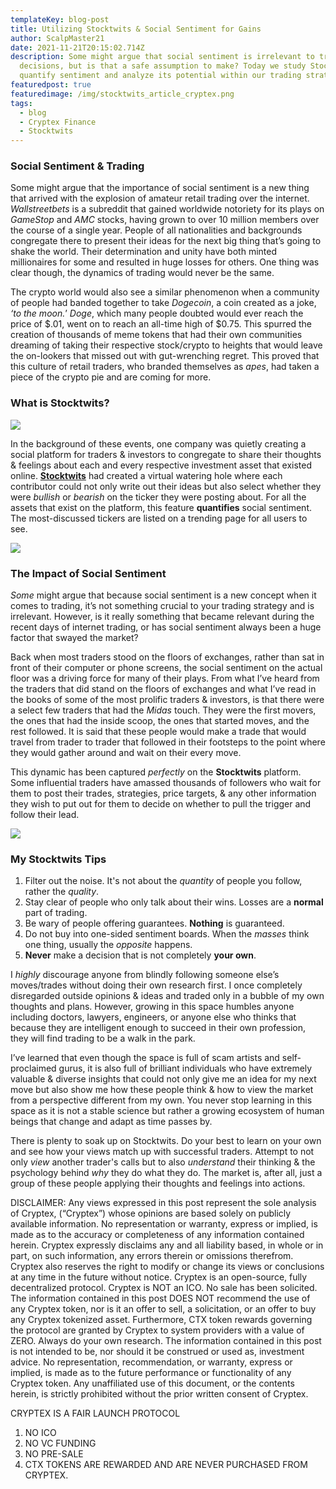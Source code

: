 ```yaml
---
templateKey: blog-post
title: Utilizing Stocktwits & Social Sentiment for Gains
author: ScalpMaster21
date: 2021-11-21T20:15:02.714Z
description: Some might argue that social sentiment is irrelevant to trading
  decisions, but is that a safe assumption to make? Today we study Stocktwits to
  quantify sentiment and analyze its potential within our trading strategy.
featuredpost: true
featuredimage: /img/stocktwits_article_cryptex.png
tags:
  - blog
  - Cryptex Finance
  - Stocktwits
---
```

### Social Sentiment & Trading

Some might argue that the importance of social sentiment is a new thing that arrived with the explosion of amateur retail trading over the internet. *Wallstreetbets* is a subreddit that gained worldwide notoriety for its plays on *GameStop* and *AMC* stocks, having grown to over 10 million members over the course of a single year. People of all nationalities and backgrounds congregate there to present their ideas for the next big thing that’s going to shake the world. Their determination and unity have both minted millionaires for some and resulted in huge losses for others. One thing was clear though, the dynamics of trading would never be the same.

The crypto world would also see a similar phenomenon when a community of people had banded together to take *Dogecoin*, a coin created as a joke, *‘to the moon.*’ *Doge*, which many people doubted would ever reach the price of $.01, went on to reach an all-time high of $0.75. This spurred the creation of thousands of meme tokens that had their own communities dreaming of taking their respective stock/crypto to heights that would leave the on-lookers that missed out with gut-wrenching regret. This proved that this culture of retail traders, who branded themselves as *apes*, had taken a piece of the crypto pie and are coming for more.

### What is Stocktwits?

![](/img/st-btc.png.png)

In the background of these events, one company was quietly creating a social platform for traders & investors to congregate to share their thoughts & feelings about each and every respective investment asset that existed online. **[Stocktwits](https://stocktwits.com/)** had created a virtual watering hole where each contributor could not only write out their ideas but also select whether they were *bullish* or *bearish* on the ticker they were posting about. For all the assets that exist on the platform, this feature **quantifies** social sentiment. The most-discussed tickers are listed on a trending page for all users to see.

![](/img/stocktwits.jpg)

### The Impact of Social Sentiment

*Some* might argue that because social sentiment is a new concept when it comes to trading, it’s not something crucial to your trading strategy and is irrelevant. However, is it really something that became relevant during the recent days of internet trading, or has social sentiment always been a huge factor that swayed the market?

Back when most traders stood on the floors of exchanges, rather than sat in front of their computer or phone screens, the social sentiment on the actual floor was a driving force for many of their plays. From what I’ve heard from the traders that did stand on the floors of exchanges and what I’ve read in the books of some of the most prolific traders & investors, is that there were a select few traders that had the *Midas* touch. They were the first movers, the ones that had the inside scoop, the ones that started moves, and the rest followed. It is said that these people would make a trade that would travel from trader to trader that followed in their footsteps to the point where they would gather around and wait on their every move.

This dynamic has been captured *perfectly* on the **Stocktwits** platform. Some influential traders have amassed thousands of followers who wait for them to post their trades, strategies, price targets, & any other information they wish to put out for them to decide on whether to pull the trigger and follow their lead.

![](/img/3130376b-1f89-48d5-a4cb-8f763ae15134.jpeg)

### My Stocktwits Tips

1. Filter out the noise. It's not about the *quantity* of people you follow, rather the *quality*.
2. Stay clear of people who only talk about their wins. Losses are a **normal** part of trading.
3. Be wary of people offering guarantees. **Nothing** is guaranteed.
4. Do not buy into one-sided sentiment boards. When the *masses* think one thing, usually the *opposite* happens.
5. **Never** make a decision that is not completely **your own**.

I *highly* discourage anyone from blindly following someone else’s moves/trades without doing their own research first. I once completely disregarded outside opinions & ideas and traded only in a bubble of my own thoughts and plans. However, growing in this space humbles anyone including doctors, lawyers, engineers, or anyone else who thinks that because they are intelligent enough to succeed in their own profession, they will find trading to be a walk in the park.

I’ve learned that even though the space is full of scam artists and self-proclaimed gurus, it is also full of brilliant individuals who have extremely valuable & diverse insights that could not only give me an idea for my next move but also show me how these people think & how to view the market from a perspective different from my own. You never stop learning in this space as it is not a stable science but rather a growing ecosystem of human beings that change and adapt as time passes by.

There is plenty to soak up on Stocktwits. Do your best to learn on your own and see how your views match up with successful traders. Attempt to not only *view* another trader's calls but to also *understand* their thinking & the psychology behind *why* they do what they do. The market is, after all, just a group of these people applying their thoughts and feelings into actions.

DISCLAIMER: Any views expressed in this post represent the sole analysis of Cryptex, (“Cryptex”) whose opinions are based solely on publicly available information. No representation or warranty, express or implied, is made as to the accuracy or completeness of any information contained herein. Cryptex expressly disclaims any and all liability based, in whole or in part, on such information, any errors therein or omissions therefrom. Cryptex also reserves the right to modify or change its views or conclusions at any time in the future without notice. Cryptex is an open-source, fully decentralized protocol. Cryptex is NOT an ICO. No sale has been solicited. The information contained in this post DOES NOT recommend the use of any Cryptex token, nor is it an offer to sell, a solicitation, or an offer to buy any Cryptex tokenized asset. Furthermore, CTX token rewards governing the protocol are granted by Cryptex to system providers with a value of ZERO. Always do your own research. The information contained in this post is not intended to be, nor should it be construed or used as, investment advice. No representation, recommendation, or warranty, express or implied, is made as to the future performance or functionality of any Cryptex token. Any unaffiliated use of this document, or the contents herein, is strictly prohibited without the prior written consent of Cryptex.

CRYPTEX IS A FAIR LAUNCH PROTOCOL

1. NO ICO
2. NO VC FUNDING
3. NO PRE-SALE
4. CTX TOKENS ARE REWARDED AND ARE NEVER PURCHASED FROM CRYPTEX.